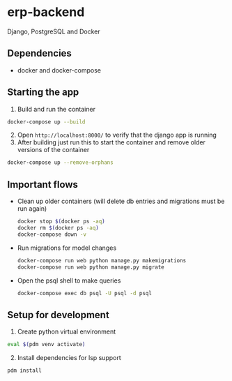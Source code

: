 # erp-backend
Django, PostgreSQL and Docker

## Dependencies
- docker and docker-compose

## Starting the app
1. Build and run the container
  ```bash
  docker-compose up --build
  ```
2. Open `http://localhost:8000/` to verify that the django app is running
3. After building just run this to start the container and remove older versions of the container
  ```bash
  docker-compose up --remove-orphans
  ```
## Important flows

- Clean up older containers (will delete db entries and migrations must be run again)
  ```bash
  docker stop $(docker ps -aq)
  docker rm $(docker ps -aq)
  docker-compose down -v
  ```
- Run migrations for model changes
  ```bash
  docker-compose run web python manage.py makemigrations
  docker-compose run web python manage.py migrate
  ```
- Open the psql shell to make queries
  ```bash
  docker-compose exec db psql -U psql -d psql
  ```

## Setup for development
1. Create python virtual environment
  ```bash
  eval $(pdm venv activate)
  ```
2. Install dependencies for lsp support
  ```bash
  pdm install
  ```
